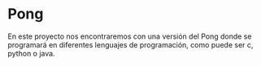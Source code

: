 # Pong
En este proyecto nos encontraremos con una versión del Pong donde se programará en diferentes lenguajes de programación, como puede ser c, python o java. 
